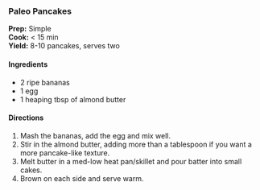 ### Paleo Pancakes

**Prep:** Simple<br>
**Cook:** < 15 min<br>
**Yield:** 8-10 pancakes, serves two

#### Ingredients
* 2 ripe bananas
* 1 egg
* 1 heaping tbsp of almond butter

#### Directions
1. Mash the bananas, add the egg and mix well.
2. Stir in the almond butter, adding more than a tablespoon if you want a more pancake-like texture.
3. Melt butter in a med-low heat pan/skillet and pour batter into small cakes.
4. Brown on each side and serve warm.
